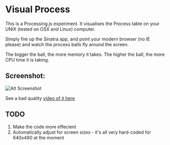 # Visual Process

This is a Processing.js experiment. It visualises the Process table on your UNIX (tested on OSX and Linux) computer.

Simply fire up the Sinatra app, and point your modern browser (no IE please) and watch the process balls fly around the screen.

The bigger the ball, the more memory it takes. The higher the ball, the more CPU time it is taking.

## Screenshot:

![Alt Screenshot](http://dl.dropbox.com/u/26498/visual-ps.png)

See a bad quality [video of it here](http://www.youtube.com/watch?v=TQTLYG1qZRI)

## TODO

1. Make the code more effecient
2. Automatically adjust for screen sizes - it's all very hard-coded for 640x480 at the moment

